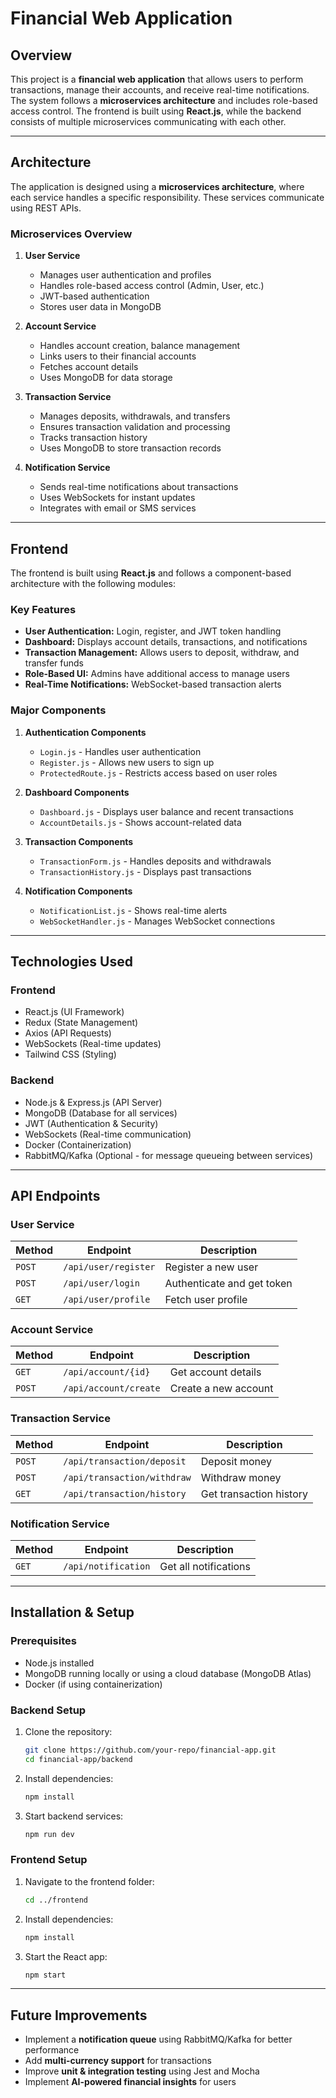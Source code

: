# Financial Web Application

## Overview
This project is a **financial web application** that allows users to perform transactions, manage their accounts, and receive real-time notifications. The system follows a **microservices architecture** and includes role-based access control. The frontend is built using **React.js**, while the backend consists of multiple microservices communicating with each other.

---

## Architecture
The application is designed using a **microservices architecture**, where each service handles a specific responsibility. These services communicate using REST APIs.

### Microservices Overview

1. **User Service**
   - Manages user authentication and profiles
   - Handles role-based access control (Admin, User, etc.)
   - JWT-based authentication
   - Stores user data in MongoDB

2. **Account Service**
   - Handles account creation, balance management
   - Links users to their financial accounts
   - Fetches account details
   - Uses MongoDB for data storage

3. **Transaction Service**
   - Manages deposits, withdrawals, and transfers
   - Ensures transaction validation and processing
   - Tracks transaction history
   - Uses MongoDB to store transaction records

4. **Notification Service**
   - Sends real-time notifications about transactions
   - Uses WebSockets for instant updates
   - Integrates with email or SMS services



---

## Frontend
The frontend is built using **React.js** and follows a component-based architecture with the following modules:

### Key Features
- **User Authentication:** Login, register, and JWT token handling
- **Dashboard:** Displays account details, transactions, and notifications
- **Transaction Management:** Allows users to deposit, withdraw, and transfer funds
- **Role-Based UI:** Admins have additional access to manage users
- **Real-Time Notifications:** WebSocket-based transaction alerts

### Major Components

1. **Authentication Components**
   - `Login.js` - Handles user authentication
   - `Register.js` - Allows new users to sign up
   - `ProtectedRoute.js` - Restricts access based on user roles

2. **Dashboard Components**
   - `Dashboard.js` - Displays user balance and recent transactions
   - `AccountDetails.js` - Shows account-related data

3. **Transaction Components**
   - `TransactionForm.js` - Handles deposits and withdrawals
   - `TransactionHistory.js` - Displays past transactions

4. **Notification Components**
   - `NotificationList.js` - Shows real-time alerts
   - `WebSocketHandler.js` - Manages WebSocket connections



---

## Technologies Used
### Frontend
- React.js (UI Framework)
- Redux (State Management)
- Axios (API Requests)
- WebSockets (Real-time updates)
- Tailwind CSS (Styling)

### Backend
- Node.js & Express.js (API Server)
- MongoDB (Database for all services)
- JWT (Authentication & Security)
- WebSockets (Real-time communication)
- Docker (Containerization)
- RabbitMQ/Kafka (Optional - for message queueing between services)

---

## API Endpoints
### User Service
| Method | Endpoint | Description |
|--------|----------|-------------|
| `POST` | `/api/user/register` | Register a new user |
| `POST` | `/api/user/login` | Authenticate and get token |
| `GET` | `/api/user/profile` | Fetch user profile |

### Account Service
| Method | Endpoint | Description |
|--------|----------|-------------|
| `GET` | `/api/account/{id}` | Get account details |
| `POST` | `/api/account/create` | Create a new account |

### Transaction Service
| Method | Endpoint | Description |
|--------|----------|-------------|
| `POST` | `/api/transaction/deposit` | Deposit money |
| `POST` | `/api/transaction/withdraw` | Withdraw money |
| `GET` | `/api/transaction/history` | Get transaction history |

### Notification Service
| Method | Endpoint | Description |
|--------|----------|-------------|
| `GET` | `/api/notification` | Get all notifications |



---

## Installation & Setup
### Prerequisites
- Node.js installed
- MongoDB running locally or using a cloud database (MongoDB Atlas)
- Docker (if using containerization)

### Backend Setup
1. Clone the repository:
   ```sh
   git clone https://github.com/your-repo/financial-app.git
   cd financial-app/backend
   ```
2. Install dependencies:
   ```sh
   npm install
   ```
3. Start backend services:
   ```sh
   npm run dev
   ```

### Frontend Setup
1. Navigate to the frontend folder:
   ```sh
   cd ../frontend
   ```
2. Install dependencies:
   ```sh
   npm install
   ```
3. Start the React app:
   ```sh
   npm start
   ```

---

## Future Improvements
- Implement a **notification queue** using RabbitMQ/Kafka for better performance
- Add **multi-currency support** for transactions
- Improve **unit & integration testing** using Jest and Mocha
- Implement **AI-powered financial insights** for users


